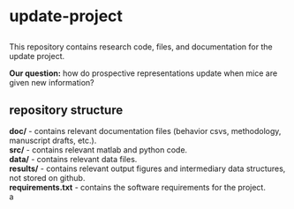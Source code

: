 # update-project

##

This repository contains research code, files, and documentation for the update project. 

**Our question:** how do prospective representations update when mice are given new information?

## repository  structure

**doc/** - contains relevant documentation files (behavior csvs, methodology, manuscript drafts, etc.).<br/>
**src/** - contains relevant matlab and python code.<br/>
**data/** - contains relevant data files.<br/>
**results/** - contains relevant output figures and intermediary data structures, not stored on github.<br/>
**requirements.txt** - contains the software requirements for the project.<br/>a
